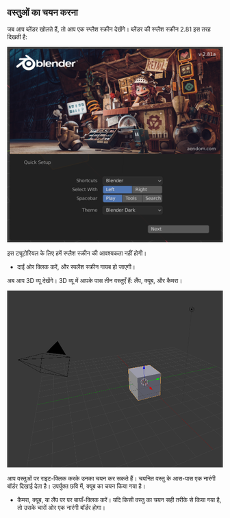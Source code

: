 ## वस्तुओं का चयन करना

जब आप ब्लेंडर खोलते हैं, तो आप एक स्प्लैश स्क्रीन देखेंगे। ब्लेंडर की स्प्लैश स्क्रीन 2.81 इस तरह दिखती है:

![स्प्लैश स्क्रीन](images/splash-screen.png)

इस ट्यूटोरियल के लिए हमें स्प्लैश स्क्रीन की आवश्यकता नहीं होगी।

+ दाईं ओर क्लिक करें, और स्पलैश स्क्रीन गायब हो जाएगी।

अब आप 3D व्यू देखेंगे। 3D व्यू में आपके पास तीन वस्तुएँ हैं: लैंप, क्यूब, और कैमरा।

![3D दृश्य](images/3d-view.png)

आप वस्तुओं पर राइट-क्लिक करके उनका चयन कर सकते हैं। चयनित वस्तु के आस-पास एक नारंगी बॉर्डर दिखाई देता है। उपर्युक्त छवि में, क्यूब का चयन किया गया है।

+ कैमरा, क्यूब, या लैंप पर पर बायाँ-क्लिक करें। यदि किसी वस्तु का चयन सही तरीके से किया गया है, तो उसके चारों ओर एक नारंगी बॉर्डर होगा।